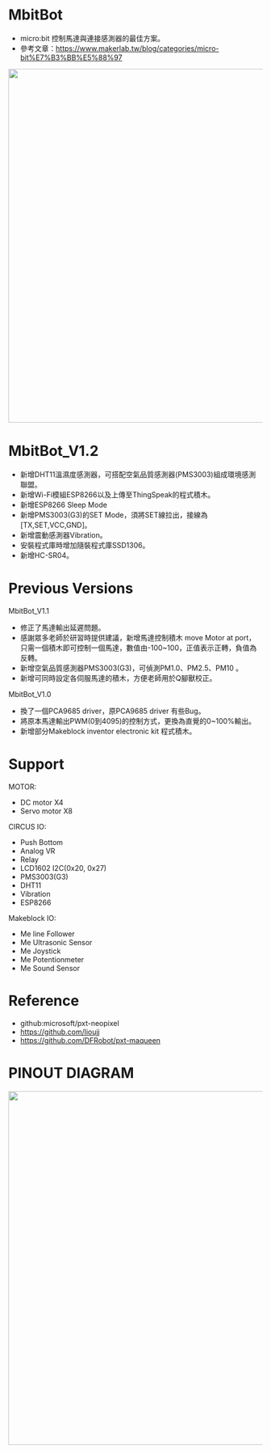 # MbitBot
* micro:bit 控制馬達與連接感測器的最佳方案。
* 參考文章：https://www.makerlab.tw/blog/categories/micro-bit%E7%B3%BB%E5%88%97
<p align="center">
  <img src="https://github.com/iCShopMgr/MbitBot/blob/master/MbitBot%20pinout%20diagram.jpg" width="700"/>
</p>

# MbitBot_V1.2
* 新增DHT11溫濕度感測器，可搭配空氣品質感測器(PMS3003)組成環境感測聯盟。
* 新增Wi-Fi模組ESP8266以及上傳至ThingSpeak的程式積木。
* 新增ESP8266 Sleep Mode
* 新增PMS3003(G3)的SET Mode，須將SET線拉出，接線為[TX,SET,VCC,GND]。
* 新增震動感測器Vibration。
* 安裝程式庫時增加隨裝程式庫SSD1306。
* 新增HC-SR04。
  
# Previous Versions
MbitBot_V1.1
* 修正了馬達輸出延遲問題。
* 感謝眾多老師於研習時提供建議，新增馬達控制積木 move Motor at port，
  只需一個積木即可控制一個馬達，數值由-100~100，正值表示正轉，負值為反轉。
* 新增空氣品質感測器PMS3003(G3)，可偵測PM1.0、PM2.5、PM10 。
* 新增可同時設定各伺服馬達的積木，方便老師用於Q腳獸校正。

MbitBot_V1.0
* 換了一個PCA9685 driver，原PCA9685 driver 有些Bug。
* 將原本馬達輸出PWM(0到4095)的控制方式，更換為直覺的0~100%輸出。
* 新增部分Makeblock inventor electronic kit 程式積木。

# Support
MOTOR:
* DC motor X4
* Servo motor X8

CIRCUS IO:
* Push Bottom
* Analog VR
* Relay
* LCD1602 I2C(0x20, 0x27)
* PMS3003(G3)
* DHT11
* Vibration
* ESP8266

Makeblock IO:
* Me line Follower
* Me Ultrasonic Sensor
* Me Joystick
* Me Potentionmeter
* Me Sound Sensor

# Reference
* github:microsoft/pxt-neopixel
* https://github.com/lioujj
* https://github.com/DFRobot/pxt-maqueen

# PINOUT DIAGRAM
<p align="center">
  <img src="https://github.com/YisrealHung/MbitBotT/blob/master/MbitBot%20pinout%20diagram.jpg" width="700"/>
</p>
